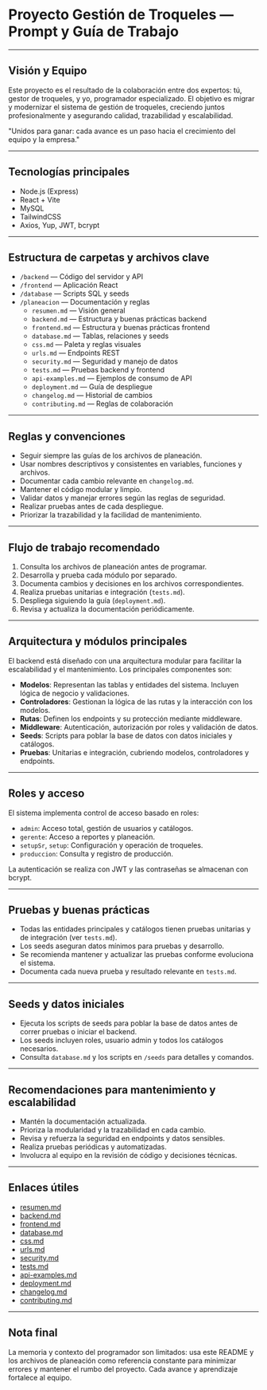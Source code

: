 # Proyecto Gestión de Troqueles — Prompt y Guía de Trabajo

---

## Visión y Equipo

Este proyecto es el resultado de la colaboración entre dos expertos: tú, gestor de troqueles, y yo, programador especializado. El objetivo es migrar y modernizar el sistema de gestión de troqueles, creciendo juntos profesionalmente y asegurando calidad, trazabilidad y escalabilidad.

"Unidos para ganar: cada avance es un paso hacia el crecimiento del equipo y la empresa."

---

## Tecnologías principales

- Node.js (Express)
- React + Vite
- MySQL
- TailwindCSS
- Axios, Yup, JWT, bcrypt

---

## Estructura de carpetas y archivos clave

- `/backend` — Código del servidor y API
- `/frontend` — Aplicación React
- `/database` — Scripts SQL y seeds
- `/planeacion` — Documentación y reglas
	- `resumen.md` — Visión general
	- `backend.md` — Estructura y buenas prácticas backend
	- `frontend.md` — Estructura y buenas prácticas frontend
	- `database.md` — Tablas, relaciones y seeds
	- `css.md` — Paleta y reglas visuales
	- `urls.md` — Endpoints REST
	- `security.md` — Seguridad y manejo de datos
	- `tests.md` — Pruebas backend y frontend
	- `api-examples.md` — Ejemplos de consumo de API
	- `deployment.md` — Guía de despliegue
	- `changelog.md` — Historial de cambios
	- `contributing.md` — Reglas de colaboración

---

## Reglas y convenciones

- Seguir siempre las guías de los archivos de planeación.
- Usar nombres descriptivos y consistentes en variables, funciones y archivos.
- Documentar cada cambio relevante en `changelog.md`.
- Mantener el código modular y limpio.
- Validar datos y manejar errores según las reglas de seguridad.
- Realizar pruebas antes de cada despliegue.
- Priorizar la trazabilidad y la facilidad de mantenimiento.

---

## Flujo de trabajo recomendado

1. Consulta los archivos de planeación antes de programar.
2. Desarrolla y prueba cada módulo por separado.
3. Documenta cambios y decisiones en los archivos correspondientes.
4. Realiza pruebas unitarias e integración (`tests.md`).
5. Despliega siguiendo la guía (`deployment.md`).
6. Revisa y actualiza la documentación periódicamente.

---

## Arquitectura y módulos principales

El backend está diseñado con una arquitectura modular para facilitar la escalabilidad y el mantenimiento. Los principales componentes son:

- **Modelos**: Representan las tablas y entidades del sistema. Incluyen lógica de negocio y validaciones.
- **Controladores**: Gestionan la lógica de las rutas y la interacción con los modelos.
- **Rutas**: Definen los endpoints y su protección mediante middleware.
- **Middleware**: Autenticación, autorización por roles y validación de datos.
- **Seeds**: Scripts para poblar la base de datos con datos iniciales y catálogos.
- **Pruebas**: Unitarias e integración, cubriendo modelos, controladores y endpoints.

---

## Roles y acceso

El sistema implementa control de acceso basado en roles:

- `admin`: Acceso total, gestión de usuarios y catálogos.
- `gerente`: Acceso a reportes y planeación.
- `setupSr`, `setup`: Configuración y operación de troqueles.
- `produccion`: Consulta y registro de producción.

La autenticación se realiza con JWT y las contraseñas se almacenan con bcrypt.

---

## Pruebas y buenas prácticas

- Todas las entidades principales y catálogos tienen pruebas unitarias y de integración (ver `tests.md`).
- Los seeds aseguran datos mínimos para pruebas y desarrollo.
- Se recomienda mantener y actualizar las pruebas conforme evoluciona el sistema.
- Documenta cada nueva prueba y resultado relevante en `tests.md`.

---

## Seeds y datos iniciales

- Ejecuta los scripts de seeds para poblar la base de datos antes de correr pruebas o iniciar el backend.
- Los seeds incluyen roles, usuario admin y todos los catálogos necesarios.
- Consulta `database.md` y los scripts en `/seeds` para detalles y comandos.

---

## Recomendaciones para mantenimiento y escalabilidad

- Mantén la documentación actualizada.
- Prioriza la modularidad y la trazabilidad en cada cambio.
- Revisa y refuerza la seguridad en endpoints y datos sensibles.
- Realiza pruebas periódicas y automatizadas.
- Involucra al equipo en la revisión de código y decisiones técnicas.

---

## Enlaces útiles

- [resumen.md](./resumen.md)
- [backend.md](./backend.md)
- [frontend.md](./frontend.md)
- [database.md](./database.md)
- [css.md](./css.md)
- [urls.md](./urls.md)
- [security.md](./security.md)
- [tests.md](./tests.md)
- [api-examples.md](./api-examples.md)
- [deployment.md](./deployment.md)
- [changelog.md](./changelog.md)
- [contributing.md](./contributing.md)



---

## Nota final

La memoria y contexto del programador son limitados: usa este README y los archivos de planeación como referencia constante para minimizar errores y mantener el rumbo del proyecto. Cada avance y aprendizaje fortalece al equipo.
